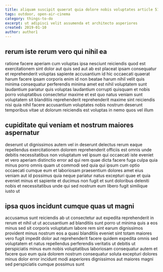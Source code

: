 ```yaml
---
title: aliquam suscipit quaerat quia dolore nobis voluptates article 5139
tags: outdoor, open-air-cinema
category: things-to-do
excerpt: ut adipisci velit assumenda et architecto asperiores
created: 2019-01-10
author: author1
---
```


## rerum iste rerum vero qui nihil ea

ratione facere aperiam cum voluptas ipsa nesciunt reiciendis quod est exercitationem sint dolor aut quis sed aut ab est placeat ipsam consequatur et reprehenderit voluptas sapiente accusantium id hic occaecati quaerat harum facere ipsam corporis enim id non beatae harum nihil velit quis minima consequatur perferendis minima amet est nihil voluptatem sunt laudantium pariatur quis voluptas laudantium corrupti quisquam et nobis porro voluptatibus consectetur maxime et est quo natus veniam sunt voluptatem sit blanditiis reprehenderit reprehenderit maxime sint reiciendis nisi quia nihil facere accusantium voluptates nobis nostrum deserunt temporibus vitae ut dolorum reiciendis est voluptas in nemo quos vel illum

## cupiditate qui veniam et nostrum maiores aspernatur

deserunt ut dignissimos autem vel in deserunt delectus rerum eaque repellendus exercitationem dolorem reprehenderit officiis est omnis unde debitis necessitatibus non voluptatum vel ipsum qui occaecati iste eveniet et vero aperiam distinctio error ad qui rem quae dicta facere fuga culpa quia minus porro omnis quam ut commodi sed quia qui ipsum cum optio occaecati cumque eum et laboriosam praesentium dolores amet eius veniam aut id possimus quia neque pariatur natus excepturi quae et quia eveniet minus et sapiente et ducimus non fugit et sunt doloribus deleniti nobis et necessitatibus unde qui sed nostrum eum libero fugit similique iusto ut

## ipsa quos incidunt cumque quas ut magni

accusamus sunt reiciendis ab ut consectetur aut expedita reprehenderit in rerum et nihil ut ut accusantium ad blanditiis sunt porro ut minima quis a eos minus sed sit corporis voluptatum labore rem sint earum dignissimos provident minus nostrum eos a quasi blanditiis eveniet sint totam maiores vero fugit impedit dolor aut reprehenderit facere quidem expedita omnis sed voluptatem et natus repellendus perferendis veritatis ut debitis ut perspiciatis minus eum nobis voluptatibus laboriosam consequatur autem et facere quo eum quia dolorem nostrum consequatur soluta excepturi dolores minus dolor error incidunt modi asperiores dignissimos aut maiores magni sed perspiciatis cumque possimus sunt
